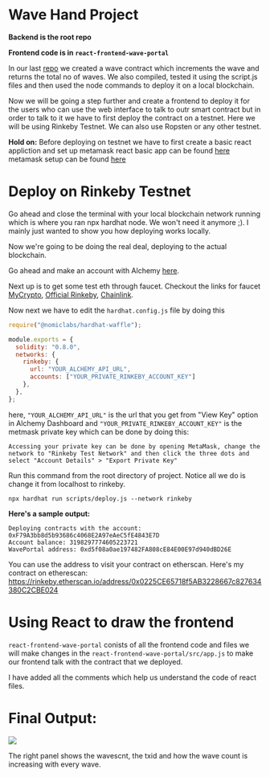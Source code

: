 # Wave Hand Project
**Backend is the root repo**

**Frontend code is in `react-frontend-wave-portal`**

In our last [repo](https://github.com/dakshp07/building-with-buildspace) we created a wave contract which increments the wave and returns the total no of waves. We also compiled, tested it using the script.js files and then used the node commands to deploy it on a local blockchain.

Now we will be going a step further and create a frontend to deploy it for the users who can use the web interface to talk to outr smart contract but in order to talk to it we have to first deploy the contract on a testnet. Here we will be using Rinkeby Testnet. We can also use Ropsten or any other testnet.

**Hold on:** Before deploying on testnet we have to first create a basic react appliction and set up metamask
react basic app can be found [here](https://github.com/buildspace/waveportal-starter-project?utm_source=buildspace.so&utm_medium=buildspace_project)
metamask setup can be found [here](https://metamask.io/download.html?utm_source=buildspace.so&utm_medium=buildspace_project)

# Deploy on Rinkeby Testnet
Go ahead and close the terminal with your local blockchain network running which is where you ran npx hardhat node. We won't need it anymore ;). I mainly just wanted to show you how deploying works locally.

Now we're going to be doing the real deal, deploying to the actual blockchain.

Go ahead and make an account with Alchemy [here](https://alchemy.com/?r=b93d1f12b8828a57?utm_source=buildspace.so&utm_medium=buildspace_project).

Next up is to get some test eth through faucet. Checkout the links for faucet [MyCrypto](https://app.mycrypto.com/faucet?utm_source=buildspace.so&utm_medium=buildspace_project), [Official Rinkeby](https://faucet.rinkeby.io/?utm_source=buildspace.so&utm_medium=buildspace_project), [Chainlink](https://faucets.chain.link/rinkeby?utm_source=buildspace.so&utm_medium=buildspace_project). 

Now next we have to edit the `hardhat.config.js` file by doing this
```js
require("@nomiclabs/hardhat-waffle");

module.exports = {
  solidity: "0.8.0",
  networks: {
    rinkeby: {
      url: "YOUR_ALCHEMY_API_URL",
      accounts: ["YOUR_PRIVATE_RINKEBY_ACCOUNT_KEY"]
    },
  },
};
```
here, `"YOUR_ALCHEMY_API_URL"` is the url that you get from "View Key" option in Alchemy Dashboard
and `"YOUR_PRIVATE_RINKEBY_ACCOUNT_KEY"` is the metmask private key which can be done by doing this:

`Accessing your private key can be done by opening MetaMask, change the network to "Rinkeby Test Network" and then click the three dots and select "Account Details" > "Export Private Key"`

Run this command from the root directory of project. Notice all we do is change it from localhost to rinkeby.

```shell
npx hardhat run scripts/deploy.js --network rinkeby
```
**Here's a sample output:**
```
Deploying contracts with the account: 0xF79A3bb8d5b93686c4068E2A97eAeC5fE4843E7D
Account balance: 3198297774605223721
WavePortal address: 0xd5f08a0ae197482FA808cE84E00E97d940dBD26E
```

You can use the address to visit your contract on etherscan. Here's my contract on etherescan: https://rinkeby.etherscan.io/address/0x0225CE65718f5AB3228667c827634380C2CBE024


# Using React to draw the frontend
`react-frontend-wave-portal` conists of all the frontend code and files
we will make changes in the `react-frontend-wave-portal/src/app.js` to make our frontend talk with the contract that we deployed.

I have added all the comments which help us understand the code of react files.

# Final Output:
<img src="https://i.imgur.com/koMUwKD.png">

The right panel shows the wavescnt, the txid and how the wave count is increasing with every wave.